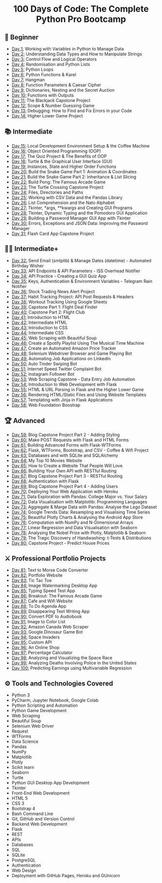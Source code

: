 <h1 align="center">100 Days of Code: The Complete Python Pro Bootcamp
</h1>

## 🔰 Beginner
- [Day 1:](https://github.com/andrewtvincent518/100-days-of-python/tree/master/day01) Working with Variables in Python to Manage Data
- [Day 2:](https://github.com/andrewtvincent518/100-days-of-python/tree/master/day02) Understanding Data Types and How to Manipulate Strings
- [Day 3:](https://github.com/andrewtvincent518/100-days-of-python/tree/master/day03) Control Flow and Logical Operators
- [Day 4:](https://github.com/andrewtvincent518/100-days-of-python/tree/master/day04) Randomisation and Python Lists
- [Day 5:](https://github.com/andrewtvincent518/100-days-of-python/tree/master/day05) Python Loops
- [Day 6:](https://github.com/andrewtvincent518/100-days-of-python/tree/master/day06) Python Functions & Karel
- [Day 7:](https://github.com/andrewtvincent518/100-days-of-python/tree/master/day07) Hangman
- [Day 8:](https://github.com/andrewtvincent518/100-days-of-python/tree/master/day08) Function Parameters & Caesar Cipher
- [Day 9:](https://github.com/andrewtvincent518/100-days-of-python/tree/master/day09) Dictionaries, Nesting and the Secret Auction
- [Day 10:](https://github.com/andrewtvincent518/100-days-of-python/tree/master/day10) Functions with Outputs
- [Day 11:](https://github.com/andrewtvincent518/100-days-of-python/tree/master/day11) The Blackjack Capstone Project
- [Day 12:](https://github.com/andrewtvincent518/100-days-of-python/tree/master/day12) Scope & Number Guessing Game
- [Day 13:](https://github.com/andrewtvincent518/100-days-of-python/tree/master/day13) Debugging: How to Find and Fix Errors in your Code
- [Day 14:](https://github.com/andrewtvincent518/100-days-of-python/tree/master/day14) Higher Lower Game Project

## 📚 Intermediate
- [Day 15:](https://github.com/andrewtvincent518/100-days-of-python/tree/master/day15) Local Development Environment Setup & the Coffee Machine
- [Day 16:](https://github.com/andrewtvincent518/100-days-of-python/tree/master/day16) Object Oriented Programming (OOP)
- [Day 17:](https://github.com/andrewtvincent518/100-days-of-python/tree/master/day17) The Quiz Project & The Benefits of OOP
- [Day 18:](https://github.com/andrewtvincent518/100-days-of-python/tree/master/day18) Turtle & the Graphical User Interface (GUI)
- [Day 19:](https://github.com/andrewtvincent518/100-days-of-python/tree/master/day19) Instances, State and Higher Order Functions
- [Day 20:](https://github.com/andrewtvincent518/100-days-of-python/tree/master/day20) Build the Snake Game Part 1: Animation & Coordinates
- [Day 21:](https://github.com/andrewtvincent518/100-days-of-python/tree/master/day21) Build the Snake Game Part 2: Inheritance & List Slicing
- [Day 22:](https://github.com/andrewtvincent518/100-days-of-python/tree/master/day22) Build Pong: The Famous Arcade Game
- [Day 23:](https://github.com/andrewtvincent518/100-days-of-python/tree/master/day23) The Turtle Crossing Capstone Project
- [Day 24:](https://github.com/andrewtvincent518/100-days-of-python/tree/master/day24) Files, Directories and Paths
- [Day 25:](https://github.com/andrewtvincent518/100-days-of-python/tree/master/day25) Working with CSV Data and the Pandas Library
- [Day 26:](https://github.com/andrewtvincent518/100-days-of-python/tree/master/day26) List Comprehension and the Nato Alphabet
- [Day 27:](https://github.com/andrewtvincent518/100-days-of-python/tree/master/day27) Tkinter, *args, **kwargs and Creating GUI Programs
- [Day 28:](https://github.com/andrewtvincent518/100-days-of-python/tree/master/day28) Tkinter, Dynamic Typing and the Pomodoro GUI Application
- [Day 29:](https://github.com/andrewtvincent518/100-days-of-python/tree/master/day29) Building a Password Manager GUI App with Tkinter
- [Day 30:](https://github.com/andrewtvincent518/100-days-of-python/tree/master/day30) Errors, Exceptions and JSON Data: Improving the Password Manager
- [Day 31:](https://github.com/andrewtvincent518/100-days-of-python/tree/master/day31) Flash Card App Capstone Project

## 👨‍💻 Intermediate+
- [Day 32:](https://github.com/andrewtvincent518/100-days-of-python/tree/master/day32) Send Email (smtplib) & Manage Dates (datetime) - Automated Birthday Wisher
- [Day 33:](https://github.com/andrewtvincent518/100-days-of-python/tree/master/day33) API Endpoints & API Parameters - ISS Overhead Notifier
- [Day 34:](https://github.com/andrewtvincent518/100-days-of-python/tree/master/day34) API Practice - Creating a GUI Quiz App
- [Day 35:](https://github.com/andrewtvincent518/100-days-of-python/tree/master/day35) Keys, Authentication & Environment Variables - Telegram Rain Notifier
- [Day 36:](https://github.com/andrewtvincent518/100-days-of-python/tree/master/day36) Stock Trading News Alert Project
- [Day 37:](https://github.com/andrewtvincent518/100-days-of-python/tree/master/day37) Habit Tracking Project: API Post Requests & Headers
- [Day 38:](https://github.com/andrewtvincent518/100-days-of-python/tree/master/day38) Workout Tracking Using Google Sheets
- [Day 39:](https://github.com/andrewtvincent518/100-days-of-python/tree/master/day39) Capstone Part 1: Flight Deal Finder
- [Day 40:](https://github.com/andrewtvincent518/100-days-of-python/tree/master/day40) Capstone Part 2: Flight Club
- [Day 41:](https://github.com/andrewtvincent518/100-days-of-python/tree/master/day41) Introduction to HTML
- [Day 42:](https://github.com/andrewtvincent518/100-days-of-python/tree/master/day42) Intermediate HTML
- [Day 43:](https://github.com/andrewtvincent518/100-days-of-python/tree/master/day43) Introduction to CSS
- [Day 44:](https://github.com/andrewtvincent518/100-days-of-python/tree/master/day44) Intermediate CSS
- [Day 45:](https://github.com/andrewtvincent518/100-days-of-python/tree/master/day45) Web Scraping with Beautiful Soup
- [Day 46:](https://github.com/andrewtvincent518/100-days-of-python/tree/master/day46) Create a Spotify Playlist Using The Musical Time Machine
- [Day 47:](https://github.com/andrewtvincent518/100-days-of-python/tree/master/day47) Create an Automated Amazon Price Tracker
- [Day 48:](https://github.com/andrewtvincent518/100-days-of-python/tree/master/day48) Selenium Webdriver Browser and Game Playing Bot
- [Day 49:](https://github.com/andrewtvincent518/100-days-of-python/tree/master/day49) Automating Job Applications on LinkedIn
- [Day 50:](https://github.com/andrewtvincent518/100-days-of-python/tree/master/day50) Auto Tinder Swiping Bot
- [Day 51:](https://github.com/andrewtvincent518/100-days-of-python/tree/master/day51) Internet Speed Twitter Complaint Bot
- [Day 52:](https://github.com/andrewtvincent518/100-days-of-python/tree/master/day52) Instagram Follower Bot
- [Day 53:](https://github.com/andrewtvincent518/100-days-of-python/tree/master/day53) Web Scraping Capstone - Data Entry Job Automation
- [Day 54:](https://github.com/andrewtvincent518/100-days-of-python/tree/master/day54) Introduction to Web Development with Flask
- [Day 55:](https://github.com/andrewtvincent518/100-days-of-python/tree/master/day55) HTML & URL Parsing in Flask and the Higher Lower Game
- [Day 56:](https://github.com/andrewtvincent518/100-days-of-python/tree/master/day56) Rendering HTML/Static Files and Using Website Templates
- [Day 57:](https://github.com/andrewtvincent518/100-days-of-python/tree/master/day57) Templating with Jinja in Flask Applications
- [Day 58:](https://github.com/andrewtvincent518/100-days-of-python/tree/master/day58) Web Foundation Boostrap

## 🏆 Advanced
- [Day 59:](https://github.com/andrewtvincent518/100-days-of-python/tree/master/day59) Blog Capstone Project Part 2 - Adding Styling
- [Day 60:](https://github.com/andrewtvincent518/100-days-of-python/tree/master/day60) Make POST Requests with Flask and HTML Forms
- [Day 61:](https://github.com/andrewtvincent518/100-days-of-python/tree/master/day61) Building Advanced Forms with Flask-WTForms
- [Day 62:](https://github.com/andrewtvincent518/100-days-of-python/tree/master/day62) Flask, WTForms, Bootstrap, and CSV - Coffee & Wifi Project
- [Day 63:](https://github.com/andrewtvincent518/100-days-of-python/tree/master/day63) Databases and with SQLite and SQLAlchemy
- [Day 64:](https://github.com/andrewtvincent518/100-days-of-python/tree/master/day64) My Top 10 Movies Website
- [Day 65:](https://github.com/andrewtvincent518/100-days-of-python/tree/master/day65) How to Create a Website That People Will Love
- [Day 66:](https://github.com/andrewtvincent518/100-days-of-python/tree/master/day66) Building Your Own API with RESTful Routing
- [Day 67:](https://github.com/andrewtvincent518/100-days-of-python/tree/master/day67) Blog Capstone Project Part 3 - RESTful Routing
- [Day 68:](https://github.com/andrewtvincent518/100-days-of-python/tree/master/day68) Authentication with Flask
- [Day 69:](https://github.com/andrewtvincent518/100-days-of-python/tree/master/day69) Blog Capstone Project Part 4 - Adding Users
- [Day 70:](https://github.com/andrewtvincent518/100-days-of-python/tree/master/day70) Deploying Your Web Application with Heroku
- [Day 71:](https://github.com/andrewtvincent518/100-days-of-python/tree/master/day71) Data Exploration with Pandas: College Major vs. Your Salary
- [Day 72:](https://github.com/andrewtvincent518/100-days-of-python/tree/master/day72) Data Visualisation with Matplotlib: Programming Languages
- [Day 73:](https://github.com/andrewtvincent518/100-days-of-python/tree/master/day73) Aggregate & Marge Data with Pandas: Analyse the Lego Dataset
- [Day 74:](https://github.com/andrewtvincent518/100-days-of-python/tree/master/day74) Google Trends Data: Resampling and Visualising Time Series
- [Day 75:](https://github.com/andrewtvincent518/100-days-of-python/tree/master/day75) Beautiful Plotly Charts & Analysing the Android App Store
- [Day 76:](https://github.com/andrewtvincent518/100-days-of-python/tree/master/day76) Computation with NumPy and N-Dimensional Arrays
- [Day 77:](https://github.com/andrewtvincent518/100-days-of-python/tree/master/day77) Linear Regression and Data Visualisation with Seaborn
- [Day 78:](https://github.com/andrewtvincent518/100-days-of-python/tree/master/day78) Analysing the Nobel Prize with Plotly, Matplotlib & Seaborn
- [Day 79:](https://github.com/andrewtvincent518/100-days-of-python/tree/master/day79) The Tragic Discovery of Handwashing: t-Tests & Distributions
- [Day 80:](https://github.com/andrewtvincent518/100-days-of-python/tree/master/day80) Capstone Project - Predict House Prices

## ⚔ Professional Portfolio Projects
- [Day 81:](https://github.com/andrewtvincent518/100-days-of-python/tree/master/day81) Text to Morse Code Converter
- [Day 82:](https://github.com/andrewtvincent518/100-days-of-python/tree/master/day82) Portfolio Website
- [Day 83:](https://github.com/andrewtvincent518/100-days-of-python/tree/master/day83) Tic Tac Toe
- [Day 84:](https://github.com/andrewtvincent518/100-days-of-python/tree/master/day84) Image Watermarking Desktop App
- [Day 85:](https://github.com/andrewtvincent518/100-days-of-python/tree/master/day85) Typing Speed Test App
- [Day 86:](https://github.com/andrewtvincent518/100-days-of-python/tree/master/day86) Breakout: The Famous Arcade Game
- [Day 87:](https://github.com/andrewtvincent518/100-days-of-python/tree/master/day87) Cafe and Wifi Website
- [Day 88:](https://github.com/andrewtvincent518/100-days-of-python/tree/master/day88) To Do Agenda App
- [Day 89:](https://github.com/andrewtvincent518/100-days-of-python/tree/master/day89) Disappearing Text Writing App
- [Day 90:](https://github.com/andrewtvincent518/100-days-of-python/tree/master/day90) Convert PDF to Audiobook
- [Day 91:](https://github.com/andrewtvincent518/100-days-of-python/tree/master/day91) Image to Color List
- [Day 92:](https://github.com/andrewtvincent518/100-days-of-python/tree/master/day92) Amazon Canada Web Scraper
- [Day 93:](https://github.com/andrewtvincent518/100-days-of-python/tree/master/day93) Google Dinosaur Game Bot
- [Day 94:](https://github.com/andrewtvincent518/100-days-of-python/tree/master/day94) Space Invaders
- [Day 95:](https://github.com/andrewtvincent518/100-days-of-python/tree/master/day95) Custom API
- [Day 96:](https://github.com/andrewtvincent518/100-days-of-python/tree/master/day96) An Online Shop
- [Day 97:](https://github.com/andrewtvincent518/100-days-of-python/tree/master/day97) Percentage Calculator
- [Day 98:](https://github.com/andrewtvincent518/100-days-of-python/tree/master/day98) Analyzing and Visualizing the Space Race
- [Day 99:](https://github.com/andrewtvincent518/100-days-of-python/tree/master/day99) Analyzing Deaths Involving Police in the United States
- [Day 100:](https://github.com/andrewtvincent518/100-days-of-python/tree/master/day100) Predicting Earnings using Multivariable Regression

## ⚙ Tools and Technologies Covered
- Python 3
- PyCharm, Jupyter Notebook, Google Colab
- Python Scripting and Automation
- Python Game Development
- Web Scraping
- Beautiful Soup
- Selenium Web Driver
- Request
- WTForms
- Data Science
- Pandas
- NumPy
- Matplotlib
- Plotly
- Scikit learn
- Seaborn
- Turtle
- Python GUI Desktop App Development
- Tkinter
- Front-End Web Development
- HTML 5
- CSS 3
- Bootstrap 4
- Bash Command Line
- Git, GitHub and Version Control
- Backend Web Development
- Flask
- REST
- APIs
- Databases
- SQL
- SQLite
- PostgreSQL
- Authentication
- Web Design
- Deployment with GitHub Pages, Heroku and GUnicorn